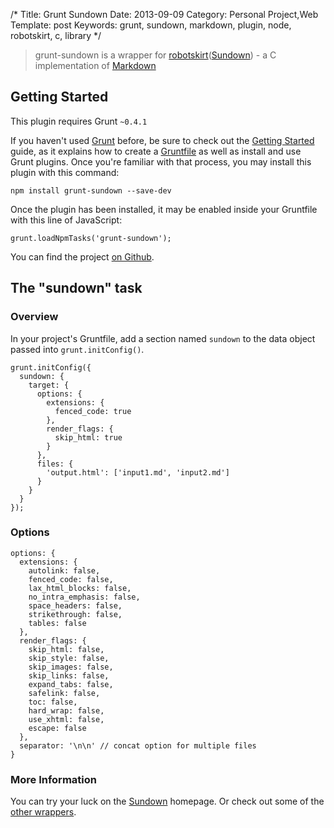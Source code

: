 /*
Title: Grunt Sundown
Date: 2013-09-09
Category: Personal Project,Web
Template: post
Keywords: grunt, sundown, markdown, plugin, node, robotskirt, c, library
*/

> grunt-sundown is a wrapper for [robotskirt](https://github.com/benmills/robotskirt)([Sundown](https://github.com/vmg/sundown)) - a C implementation of [Markdown](http://daringfireball.net/projects/markdown/)

## Getting Started
This plugin requires Grunt `~0.4.1`

If you haven't used [Grunt](http://gruntjs.com/) before, be sure to check out the [Getting Started](http://gruntjs.com/getting-started) guide, as it explains how to create a [Gruntfile](http://gruntjs.com/sample-gruntfile) as well as install and use Grunt plugins. Once you're familiar with that process, you may install this plugin with this command:

    npm install grunt-sundown --save-dev

Once the plugin has been installed, it may be enabled inside your Gruntfile with this line of JavaScript:

    grunt.loadNpmTasks('grunt-sundown');

You can find the project [on Github](https://github.com/james2doyle/grunt-sundown "grunt-sundown on Github").

## The "sundown" task

### Overview
In your project's Gruntfile, add a section named `sundown` to the data object passed into `grunt.initConfig()`.

    grunt.initConfig({
      sundown: {
        target: {
          options: {
            extensions: {
              fenced_code: true
            },
            render_flags: {
              skip_html: true
            }
          },
          files: {
            'output.html': ['input1.md', 'input2.md']
          }
        }
      }
    });

### Options

    options: {
      extensions: {
        autolink: false,
        fenced_code: false,
        lax_html_blocks: false,
        no_intra_emphasis: false,
        space_headers: false,
        strikethrough: false,
        tables: false
      },
      render_flags: {
        skip_html: false,
        skip_style: false,
        skip_images: false,
        skip_links: false,
        expand_tabs: false,
        safelink: false,
        toc: false,
        hard_wrap: false,
        use_xhtml: false,
        escape: false
      },
      separator: '\n\n' // concat option for multiple files
    }

### More Information

You can try your luck on the [Sundown](https://github.com/vmg/sundown) homepage. Or check out some of the [other wrappers](https://github.com/vmg/sundown#bindings).